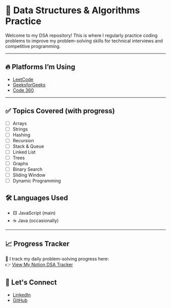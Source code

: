# 📘 Data Structures & Algorithms Practice

Welcome to my DSA repository! This is where I regularly practice coding problems to improve my problem-solving skills for technical interviews and competitive programming.

---

## 🔥 Platforms I’m Using

- [LeetCode](https://leetcode.com/u/sahbaz23/)
- [GeeksforGeeks](https://www.geeksforgeeks.org/user/amdsah8zuh/)
- [Code 360](https://www.naukri.com/code360/profile/53fe33dd-fd9b-475d-81b6-66e256c6978d)

---

## ✅ Topics Covered (with progress)

- [ ] Arrays
- [ ] Strings
- [ ] Hashing
- [ ] Recursion
- [ ] Stack & Queue
- [ ] Linked List
- [ ] Trees
- [ ] Graphs
- [ ] Binary Search
- [ ] Sliding Window
- [ ] Dynamic Programming

## 🛠️ Languages Used

- 🟨 JavaScript (main)
- ☕ Java (occasionally)

---

## 📈 Progress Tracker

📅 I track my daily problem-solving progress here:  
👉 [View My Notion DSA Tracker](https://www.notion.so/2347299e61f2807ca8c3dfdb314aabc3?v=2347299e61f280ecbad4000ca2b82062)

## 🤝 Let's Connect

- [LinkedIn](https://www.linkedin.com/in/md-sahbaz-alam)
- [GitHub](https://github.com/mdsahbazkhan)

